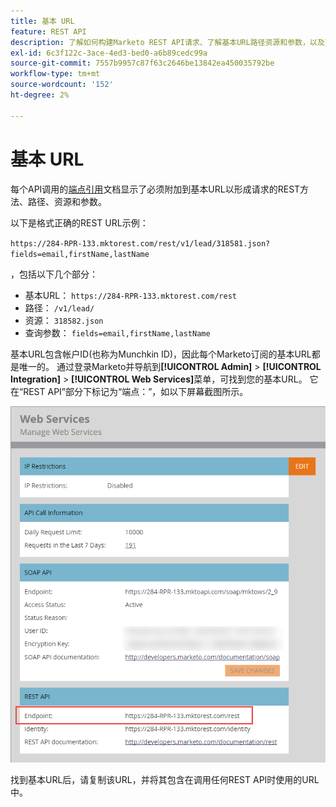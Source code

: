 ```yaml
---
title: 基本 URL
feature: REST API
description: 了解如何构建Marketo REST API请求、了解基本URL路径资源和参数，以及查找唯一的基本URL。
exl-id: 6c3f122c-3ace-4ed3-bed0-a6b89cedc99a
source-git-commit: 7557b9957c87f63c2646be13842ea450035792be
workflow-type: tm+mt
source-wordcount: '152'
ht-degree: 2%

---
```


# 基本 URL

每个API调用的[端点引用](endpoint-reference.md)文档显示了必须附加到基本URL以形成请求的REST方法、路径、资源和参数。

以下是格式正确的REST URL示例：

`https://284-RPR-133.mktorest.com/rest/v1/lead/318581.json?fields=email,firstName,lastName`

，包括以下几个部分：

- 基本URL： `https://284-RPR-133.mktorest.com/rest`
- 路径： `/v1/lead/`
- 资源： `318582.json`
- 查询参数： `fields=email,firstName,lastName`

基本URL包含帐户ID(也称为Munchkin ID)，因此每个Marketo订阅的基本URL都是唯一的。 通过登录Marketo并导航到&#x200B;**[!UICONTROL Admin]** > **[!UICONTROL Integration]** > **[!UICONTROL Web Services]**&#x200B;菜单，可找到您的基本URL。 它在“REST API”部分下标记为“端点：”，如以下屏幕截图所示。

![Web服务基本URL终结点](assets/rest-api-base-url-web-services.png)

找到基本URL后，请复制该URL，并将其包含在调用任何REST API时使用的URL中。
